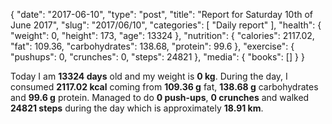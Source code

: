 {
    "date": "2017-06-10",
    "type": "post",
    "title": "Report for Saturday 10th of June 2017",
    "slug": "2017\/06\/10",
    "categories": [
        "Daily report"
    ],
    "health": {
        "weight": 0,
        "height": 173,
        "age": 13324
    },
    "nutrition": {
        "calories": 2117.02,
        "fat": 109.36,
        "carbohydrates": 138.68,
        "protein": 99.6
    },
    "exercise": {
        "pushups": 0,
        "crunches": 0,
        "steps": 24821
    },
    "media": {
        "books": []
    }
}

Today I am <strong>13324 days</strong> old and my weight is <strong>0 kg</strong>. During the day, I consumed <strong>2117.02 kcal</strong> coming from <strong>109.36 g</strong> fat, <strong>138.68 g</strong> carbohydrates and <strong>99.6 g</strong> protein. Managed to do <strong>0 push-ups</strong>, <strong>0 crunches</strong> and walked <strong>24821 steps</strong> during the day which is approximately <strong>18.91 km</strong>.